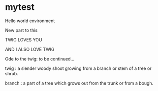 # mytest
Hello world environment

New part to this

TWIG LOVES YOU

AND I ALSO LOVE TWIG

Ode to the twig:
to be continued...

twig
:   a slender woody shoot growing from a branch or stem of a tree or shrub.

branch
:   a part of a tree which grows out from the trunk or from a bough.
